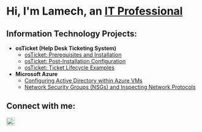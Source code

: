 <h1>Hi, I'm Lamech, an <a href="https://linkedin.com/in/lamechisrael">IT Professional</a></h1>

<h2>Information Technology Projects:</h2>

- <b>osTicket (Help Desk Ticketing System)</b>
  - [osTicket: Prerequisites and Installation](https://github.com/lamechisrael/osticket-prereqs)
  - [osTicket: Post-Installation Configuration](https://github.com/lamechisrael/osticket-postinstall)
  - [osTicket: Ticket Lifecycle Examples](https://github.com/lamechisrael/osticket-lifecycle)
- <b>Microsoft Azure</b>
  - [Configuring Active Directory within Azure VMs](https://github.com/lamechisrael/azure-active-directory)
  - [Network Security Groups (NSGs) and Inspecting Network Protocols](https://github.com/lamechisrael/security-groups)

<h2>Connect with me:</h2>

[<img align="left" alt="Lamech | LinkedIn" width="22px" src="https://cdn-icons-png.flaticon.com/512/174/174857.png" />][linkedin]



[linkedin]: https://linkedin.com/in/LamechIsrael
